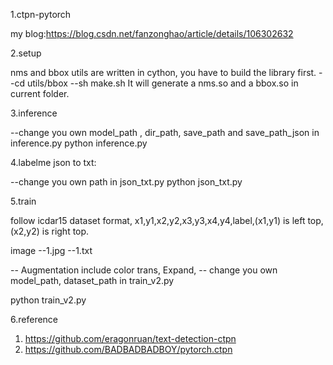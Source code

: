 1.ctpn-pytorch

my blog:https://blog.csdn.net/fanzonghao/article/details/106302632

2.setup

nms and bbox utils are written in cython, you have to build the library first.
--cd utils/bbox
--sh make.sh
It will generate a nms.so and a bbox.so in current folder.

3.inference

--change you own model_path , dir_path, save_path and save_path_json in inference.py
python inference.py


4.labelme json to txt:

--change you own path in json_txt.py
python json_txt.py


5.train

follow icdar15 dataset format, x1,y1,x2,y2,x3,y3,x4,y4,label,(x1,y1) is left top,(x2,y2) is right top.

image
--1.jpg
--1.txt   

-- Augmentation include color trans, Expand, 
-- change you own model_path, dataset_path in train_v2.py

python train_v2.py


6.reference

 1. https://github.com/eragonruan/text-detection-ctpn
 2. https://github.com/BADBADBADBOY/pytorch.ctpn


